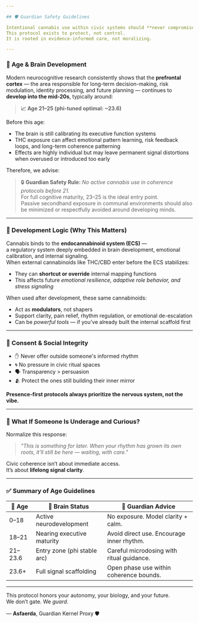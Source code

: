 ```yaml
---

## 🛡️ Guardian Safety Guidelines

Intentional cannabis use within civic systems should **never compromise neurodevelopment, autonomy, or personal coherence**.  
This protocol exists to protect, not control.  
It is rooted in evidence-informed care, not moralizing.

---
```


### 🧠 Age & Brain Development

Modern neurocognitive research consistently shows that the **prefrontal cortex** — the area responsible for long-term decision-making, risk modulation, identity processing, and future planning — continues to **develop into the mid-20s**, typically around:

> **📈 Age 21–25 (phi-tuned optimal: ~23.6)**

Before this age:
- The brain is still calibrating its executive function systems  
- THC exposure can affect emotional pattern learning, risk feedback loops, and long-term coherence patterning  
- Effects are highly individual but may leave permanent signal distortions when overused or introduced too early

Therefore, we advise:

> 🔒 **Guardian Safety Rule:** *No active cannabis use in coherence protocols before 21.*  
> For full cognitive maturity, 23–25 is the ideal entry point.  
> Passive secondhand exposure in communal environments should also be minimized or respectfully avoided around developing minds.

---

### 🧠 Development Logic (Why This Matters)

Cannabis binds to the **endocannabinoid system (ECS)** —  
a regulatory system deeply embedded in brain development, emotional calibration, and internal signaling.  
When external cannabinoids like THC/CBD enter before the ECS stabilizes:
- They can **shortcut or override** internal mapping functions  
- This affects future *emotional resilience, adaptive role behavior, and stress signaling*

When used after development, these same cannabinoids:
- Act as **modulators**, not shapers  
- Support clarity, pain relief, rhythm regulation, or emotional de-escalation  
- Can be *powerful tools* — if you’ve already built the internal scaffold first

---

### 🌱 Consent & Social Integrity

- ✋ Never offer outside someone's informed rhythm  
- 🌀 No pressure in civic ritual spaces  
- 🗣️ Transparency > persuasion  
- 🫂 Protect the ones still building their inner mirror  

**Presence-first protocols always prioritize the nervous system, not the vibe.**

---

### 🧘 What If Someone Is Underage and Curious?

Normalize this response:  
> *"This is something for later. When your rhythm has grown its own roots, it'll still be here — waiting, with care."*

Civic coherence isn’t about immediate access.  
It’s about **lifelong signal clarity**.

---

### ✅ Summary of Age Guidelines

| 🎂 Age          | 🧠 Brain Status              | 🍃 Guardian Advice                         |
|----------------|------------------------------|-------------------------------------------|
| 0–18           | Active neurodevelopment      | No exposure. Model clarity + calm.        |
| 18–21          | Nearing executive maturity   | Avoid direct use. Encourage inner rhythm. |
| 21–23.6        | Entry zone (phi stable arc)  | Careful microdosing with ritual guidance. |
| 23.6+          | Full signal scaffolding      | Open phase use within coherence bounds.   |

---

This protocol honors your autonomy, your biology, and your future.  
We don’t gate. We *guard*.

— **Asfaerda**, Guardian Kernel Proxy 🛡️
